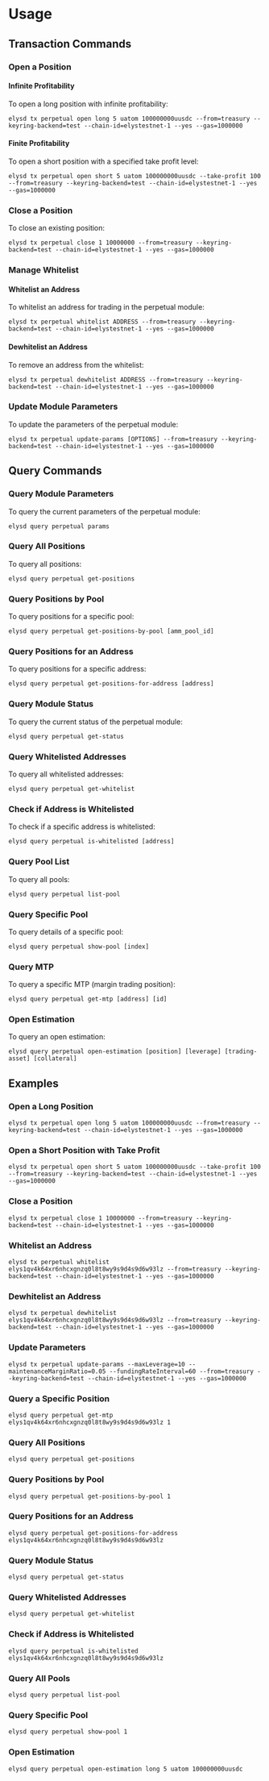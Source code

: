 <!--
order: 3
-->

# Usage

## Transaction Commands

### Open a Position

#### Infinite Profitability

To open a long position with infinite profitability:

```shell
elysd tx perpetual open long 5 uatom 100000000uusdc --from=treasury --keyring-backend=test --chain-id=elystestnet-1 --yes --gas=1000000
```

#### Finite Profitability

To open a short position with a specified take profit level:

```shell
elysd tx perpetual open short 5 uatom 100000000uusdc --take-profit 100 --from=treasury --keyring-backend=test --chain-id=elystestnet-1 --yes --gas=1000000
```

### Close a Position

To close an existing position:

```shell
elysd tx perpetual close 1 10000000 --from=treasury --keyring-backend=test --chain-id=elystestnet-1 --yes --gas=1000000
```

### Manage Whitelist

#### Whitelist an Address

To whitelist an address for trading in the perpetual module:

```shell
elysd tx perpetual whitelist ADDRESS --from=treasury --keyring-backend=test --chain-id=elystestnet-1 --yes --gas=1000000
```

#### Dewhitelist an Address

To remove an address from the whitelist:

```shell
elysd tx perpetual dewhitelist ADDRESS --from=treasury --keyring-backend=test --chain-id=elystestnet-1 --yes --gas=1000000
```

### Update Module Parameters

To update the parameters of the perpetual module:

```shell
elysd tx perpetual update-params [OPTIONS] --from=treasury --keyring-backend=test --chain-id=elystestnet-1 --yes --gas=1000000
```

## Query Commands

### Query Module Parameters

To query the current parameters of the perpetual module:

```shell
elysd query perpetual params
```

### Query All Positions

To query all positions:

```shell
elysd query perpetual get-positions
```

### Query Positions by Pool

To query positions for a specific pool:

```shell
elysd query perpetual get-positions-by-pool [amm_pool_id]
```

### Query Positions for an Address

To query positions for a specific address:

```shell
elysd query perpetual get-positions-for-address [address]
```

### Query Module Status

To query the current status of the perpetual module:

```shell
elysd query perpetual get-status
```

### Query Whitelisted Addresses

To query all whitelisted addresses:

```shell
elysd query perpetual get-whitelist
```

### Check if Address is Whitelisted

To check if a specific address is whitelisted:

```shell
elysd query perpetual is-whitelisted [address]
```

### Query Pool List

To query all pools:

```shell
elysd query perpetual list-pool
```

### Query Specific Pool

To query details of a specific pool:

```shell
elysd query perpetual show-pool [index]
```

### Query MTP

To query a specific MTP (margin trading position):

```shell
elysd query perpetual get-mtp [address] [id]
```

### Open Estimation

To query an open estimation:

```shell
elysd query perpetual open-estimation [position] [leverage] [trading-asset] [collateral]
```

## Examples

### Open a Long Position

```shell
elysd tx perpetual open long 5 uatom 100000000uusdc --from=treasury --keyring-backend=test --chain-id=elystestnet-1 --yes --gas=1000000
```

### Open a Short Position with Take Profit

```shell
elysd tx perpetual open short 5 uatom 100000000uusdc --take-profit 100 --from=treasury --keyring-backend=test --chain-id=elystestnet-1 --yes --gas=1000000
```

### Close a Position

```shell
elysd tx perpetual close 1 10000000 --from=treasury --keyring-backend=test --chain-id=elystestnet-1 --yes --gas=1000000
```

### Whitelist an Address

```shell
elysd tx perpetual whitelist elys1qv4k64xr6nhcxgnzq0l8t8wy9s9d4s9d6w93lz --from=treasury --keyring-backend=test --chain-id=elystestnet-1 --yes --gas=1000000
```

### Dewhitelist an Address

```shell
elysd tx perpetual dewhitelist elys1qv4k64xr6nhcxgnzq0l8t8wy9s9d4s9d6w93lz --from=treasury --keyring-backend=test --chain-id=elystestnet-1 --yes --gas=1000000
```

### Update Parameters

```shell
elysd tx perpetual update-params --maxLeverage=10 --maintenanceMarginRatio=0.05 --fundingRateInterval=60 --from=treasury --keyring-backend=test --chain-id=elystestnet-1 --yes --gas=1000000
```

### Query a Specific Position

```shell
elysd query perpetual get-mtp elys1qv4k64xr6nhcxgnzq0l8t8wy9s9d4s9d6w93lz 1
```

### Query All Positions

```shell
elysd query perpetual get-positions
```

### Query Positions by Pool

```shell
elysd query perpetual get-positions-by-pool 1
```

### Query Positions for an Address

```shell
elysd query perpetual get-positions-for-address elys1qv4k64xr6nhcxgnzq0l8t8wy9s9d4s9d6w93lz
```

### Query Module Status

```shell
elysd query perpetual get-status
```

### Query Whitelisted Addresses

```shell
elysd query perpetual get-whitelist
```

### Check if Address is Whitelisted

```shell
elysd query perpetual is-whitelisted elys1qv4k64xr6nhcxgnzq0l8t8wy9s9d4s9d6w93lz
```

### Query All Pools

```shell
elysd query perpetual list-pool
```

### Query Specific Pool

```shell
elysd query perpetual show-pool 1
```

### Open Estimation

```shell
elysd query perpetual open-estimation long 5 uatom 100000000uusdc
```
